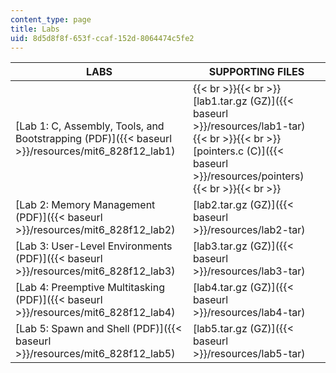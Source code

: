 ```yaml
---
content_type: page
title: Labs
uid: 8d5d8f8f-653f-ccaf-152d-8064474c5fe2
---
```


| LABS | SUPPORTING FILES |
| --- | --- |
| [Lab 1: C, Assembly, Tools, and Bootstrapping (PDF)]({{< baseurl >}}/resources/mit6_828f12_lab1) |  {{< br >}}{{< br >}} [lab1.tar.gz (GZ)]({{< baseurl >}}/resources/lab1-tar) {{< br >}}{{< br >}} [pointers.c (C)]({{< baseurl >}}/resources/pointers) {{< br >}}{{< br >}}  |
| [Lab 2: Memory Management (PDF)]({{< baseurl >}}/resources/mit6_828f12_lab2) | [lab2.tar.gz (GZ)]({{< baseurl >}}/resources/lab2-tar) |
| [Lab 3: User-Level Environments (PDF)]({{< baseurl >}}/resources/mit6_828f12_lab3) | [lab3.tar.gz (GZ)]({{< baseurl >}}/resources/lab3-tar) |
| [Lab 4: Preemptive Multitasking (PDF)]({{< baseurl >}}/resources/mit6_828f12_lab4) | [lab4.tar.gz (GZ)]({{< baseurl >}}/resources/lab4-tar) |
| [Lab 5: Spawn and Shell (PDF)]({{< baseurl >}}/resources/mit6_828f12_lab5) | [lab5.tar.gz (GZ)]({{< baseurl >}}/resources/lab5-tar)